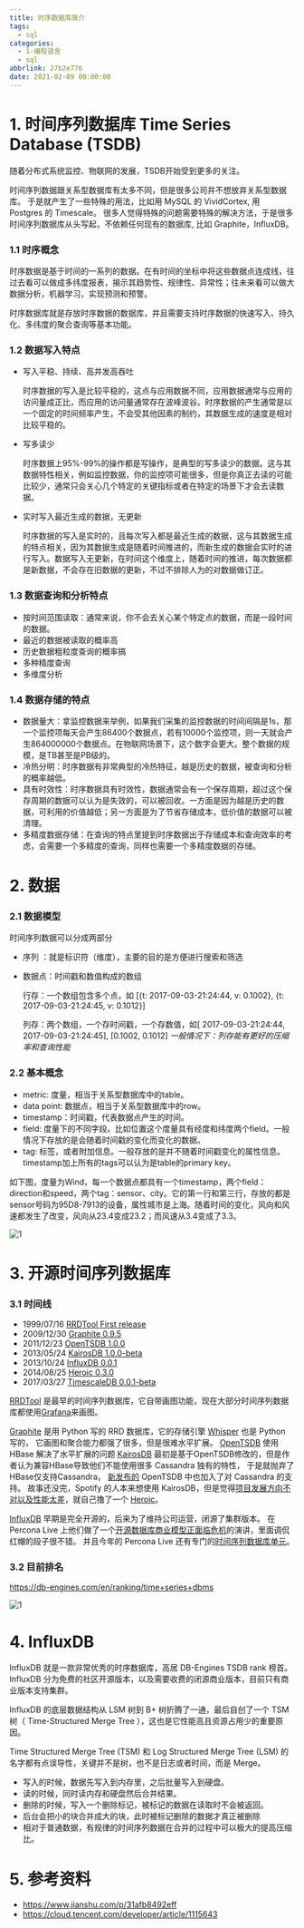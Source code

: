 ```yaml
---
title: 时序数据库简介
tags:
  - sql
categories:
  - 1-编程语言
  - sql
abbrlink: 27b2e776
date: 2021-02-09 00:00:00
---
```




# 1. 时间序列数据库 Time Series Database (TSDB)

随着分布式系统监控、物联网的发展，TSDB开始受到更多的关注。

时间序列数据跟关系型数据库有太多不同，但是很多公司并不想放弃关系型数据库。 于是就产生了一些特殊的用法，比如用 MySQL 的 VividCortex, 用 Postgres 的 Timescale。 很多人觉得特殊的问题需要特殊的解决方法，于是很多时间序列数据库从头写起，不依赖任何现有的数据库, 比如 Graphite，InfluxDB。

<!-- more -->

### 1.1 时序概念

时序数据是基于时间的一系列的数据。在有时间的坐标中将这些数据点连成线，往过去看可以做成多纬度报表，揭示其趋势性、规律性、异常性；往未来看可以做大数据分析，机器学习，实现预测和预警。

时序数据库就是存放时序数据的数据库，并且需要支持时序数据的快速写入、持久化、多纬度的聚合查询等基本功能。

### 1.2 数据写入特点

+ 写入平稳、持续、高并发高吞吐

  时序数据的写入是比较平稳的，这点与应用数据不同，应用数据通常与应用的访问量成正比，而应用的访问量通常存在波峰波谷。时序数据的产生通常是以一个固定的时间频率产生，不会受其他因素的制约，其数据生成的速度是相对比较平稳的。

  

+ 写多读少

  时序数据上95%-99%的操作都是写操作，是典型的写多读少的数据。这与其数据特性相关，例如监控数据，你的监控项可能很多，但是你真正去读的可能比较少，通常只会关心几个特定的关键指标或者在特定的场景下才会去读数据。

  

+ 实时写入最近生成的数据，无更新

  时序数据的写入是实时的，且每次写入都是最近生成的数据，这与其数据生成的特点相关，因为其数据生成是随着时间推进的，而新生成的数据会实时的进行写入。数据写入无更新，在时间这个维度上，随着时间的推进，每次数据都是新数据，不会存在旧数据的更新，不过不排除人为的对数据做订正。



### 1.3 数据查询和分析特点

- 按时间范围读取：通常来说，你不会去关心某个特定点的数据，而是一段时间的数据。
- 最近的数据被读取的概率高
- 历史数据粗粒度查询的概率搞
- 多种精度查询
- 多维度分析



### 1.4  数据存储的特点

- 数据量大：拿监控数据来举例，如果我们采集的监控数据的时间间隔是1s，那一个监控项每天会产生86400个数据点，若有10000个监控项，则一天就会产生864000000个数据点。在物联网场景下，这个数字会更大。整个数据的规模，是TB甚至是PB级的。
- 冷热分明：时序数据有非常典型的冷热特征，越是历史的数据，被查询和分析的概率越低。
- 具有时效性：时序数据具有时效性，数据通常会有一个保存周期，超过这个保存周期的数据可以认为是失效的，可以被回收。一方面是因为越是历史的数据，可利用的价值越低；另一方面是为了节省存储成本，低价值的数据可以被清理。
- 多精度数据存储：在查询的特点里提到时序数据出于存储成本和查询效率的考虑，会需要一个多精度的查询，同样也需要一个多精度数据的存储。



# 2. 数据

### 2.1 数据模型

时间序列数据可以分成两部分

- 序列 ：就是标识符（维度），主要的目的是方便进行搜索和筛选

- 数据点：时间戳和数值构成的数组

  行存：一个数组包含多个点，如 [{t: 2017-09-03-21:24:44, v: 0.1002}, {t: 2017-09-03-21:24:45, v: 0.1012}]

  列存：两个数组，一个存时间戳，一个存数值，如[ 2017-09-03-21:24:44, 2017-09-03-21:24:45], [0.1002,  0.1012]
   *一般情况下：列存能有更好的压缩率和查询性能*

### 2.2 基本概念

- metric: 度量，相当于关系型数据库中的table。
- data point: 数据点，相当于关系型数据库中的row。
- timestamp：时间戳，代表数据点产生的时间。
- field: 度量下的不同字段。比如位置这个度量具有经度和纬度两个field。一般情况下存放的是会随着时间戳的变化而变化的数据。
- tag: 标签，或者附加信息。一般存放的是并不随着时间戳变化的属性信息。timestamp加上所有的tags可以认为是table的primary key。

如下图，度量为Wind，每一个数据点都具有一个timestamp，两个field：direction和speed，两个tag：sensor、city。它的第一行和第三行，存放的都是sensor号码为95D8-7913的设备，属性城市是上海。随着时间的变化，风向和风速都发生了改变，风向从23.4变成23.2；而风速从3.4变成了3.3。

![1](%E6%97%B6%E5%BA%8F%E6%95%B0%E6%8D%AE%E5%BA%93%E7%AE%80%E4%BB%8B/1.png)


# 3. 开源时间序列数据库

### 3.1 时间线

- 1999/07/16 [RRDTool First release](http://link.zhihu.com/?target=https%3A//en.wikipedia.org/wiki/RRDtool)
- 2009/12/30 [Graphite 0.9.5](http://link.zhihu.com/?target=https%3A//github.com/graphite-project/graphite-web/releases/tag/0.9.5)
- 2011/12/23 [OpenTSDB 1.0.0](http://link.zhihu.com/?target=https%3A//github.com/OpenTSDB/opentsdb/releases/tag/v1.0.0)
- 2013/05/24 [KairosDB 1.0.0-beta](http://link.zhihu.com/?target=https%3A//github.com/kairosdb/kairosdb/releases/tag/v1.0.0-beta2a)
- 2013/10/24 [InfluxDB 0.0.1](http://link.zhihu.com/?target=https%3A//github.com/influxdata/influxdb/releases/tag/v0.0.1)
- 2014/08/25 [Heroic 0.3.0](http://link.zhihu.com/?target=https%3A//github.com/spotify/heroic/releases/tag/0.3.0)
- 2017/03/27 [TimescaleDB 0.0.1-beta](http://link.zhihu.com/?target=https%3A//github.com/timescale/timescaledb/releases/tag/0.0.1-beta)



[RRDTool](http://link.zhihu.com/?target=https%3A//oss.oetiker.ch/rrdtool/) 是最早的时间序列数据库，它自带画图功能，现在大部分时间序列数据库都使用[Grafana](http://link.zhihu.com/?target=https%3A//github.com/grafana/grafana)来画图。

[Graphite](http://link.zhihu.com/?target=https%3A//graphiteapp.org/) 是用 Python 写的 RRD 数据库，它的存储引擎 [Whisper](http://link.zhihu.com/?target=https%3A//github.com/graphite-project/whisper) 也是 Python 写的， 它画图和聚合能力都强了很多，但是很难水平扩展。
 [OpenTSDB](http://link.zhihu.com/?target=http%3A//opentsdb.net/) 使用 HBase 解决了水平扩展的问题
 [KairosDB](http://link.zhihu.com/?target=https%3A//kairosdb.github.io/) 最初是基于OpenTSDB修改的，但是作者认为兼容HBase导致他们不能使用很多 Cassandra 独有的特性， 于是就抛弃了HBase仅支持Cassandra。
 [新发布的](http://link.zhihu.com/?target=http%3A//opentsdb.net/docs/build/html/new.html) OpenTSDB 中也加入了对 Cassandra 的支持。 故事还没完，Spotify 的人本来想使用 KairosDB，但是觉得[项目发展方向不对以及性能太差](http://link.zhihu.com/?target=http%3A//blog.dongyueweb.com/(https%3A//labs.spotify.com/2015/11/16/monitoring-at-spotify-the-story-so-far/))，就自己撸了一个 [Heroic](http://link.zhihu.com/?target=https%3A//github.com/spotify/heroic)。

[InfluxDB](http://link.zhihu.com/?target=https%3A//github.com/influxdata/influxdb) 早期是完全开源的，后来为了维持公司运营，闭源了集群版本。 在 Percona Live 上他们做了一个[开源数据库商业模型正面临危机](http://link.zhihu.com/?target=https%3A//www.youtube.com/watch%3Fv%3DKvf5jWZjw0U)的演讲，里面调侃红帽的段子很不错。 并且今年的 Percona Live 还有专门的[时间序列数据库单元](http://link.zhihu.com/?target=https%3A//www.percona.com/live/17/program/schedule/time-series)。

### 3.2 目前排名

https://db-engines.com/en/ranking/time+series+dbms 

![1](%E6%97%B6%E5%BA%8F%E6%95%B0%E6%8D%AE%E5%BA%93%E7%AE%80%E4%BB%8B/2.png)



# 4. InfluxDB

InfluxDB 就是一款非常优秀的时序数据库，高居 DB-Engines TSDB rank 榜首。InfluxDB 分为免费的社区开源版本，以及需要收费的闭源商业版本，目前只有商业版本支持集群。

InfluxDB 的底层数据结构从 LSM 树到 B+ 树折腾了一通，最后自创了一个 TSM 树（ Time-Structured Merge Tree ），这也是它性能高且资源占用少的重要原因。

Time Structured Merge Tree (TSM) 和 Log Structured Merge Tree (LSM) 的名字都有点误导性，关键并不是树，也不是日志或者时间，而是 Merge。



- 写入的时候，数据先写入到内存里，之后批量写入到硬盘。
- 读的时候，同时读内存和硬盘然后合并结果。
- 删除的时候，写入一个删除标记，被标记的数据在读取时不会被返回。
- 后台会把小的块合并成大的块，此时被标记删除的数据才真正被删除
- 相对于普通数据，有规律的时间序列数据在合并的过程中可以极大的提高压缩比。



# 5. 参考资料

+ https://www.jianshu.com/p/31afb8492eff
+ https://cloud.tencent.com/developer/article/1115643